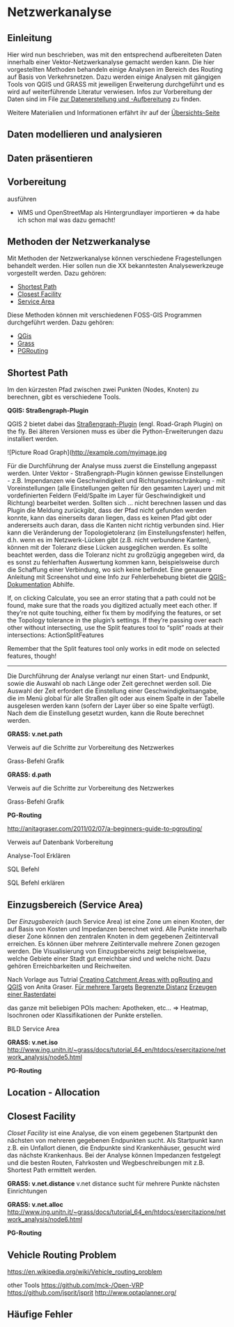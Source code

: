 # Netzwerkanalyse




## Einleitung

Hier wird nun beschrieben, was mit den entsprechend aufbereiteten Daten innerhalb einer Vektor-Netzwerkanalyse gemacht werden kann.
Die hier vorgestellten Methoden behandeln einige Analysen im Bereich des Routing auf Basis von Verkehrsnetzen.
Dazu werden einige Analysen mit gängigen Tools von QGIS und GRASS mit jeweiligen Erweiterung durchgeführt und es wird auf weiterführende Literatur verwiesen.
Infos zur Vorbereitung der Daten sind im File [zur Datenerstellung und -Aufbereitung](02_Daten-erstelle-und-aufbereiten.md) zu finden.

Weitere Materialien und Informationen erfährt ihr auf der [Übersichts-Seite](http://openscienceasap.org/education/courses/vu-einfuehrung-geo-netzwerkanalyse/)

## Daten modellieren und analysieren

## Daten präsentieren

## Vorbereitung
 ausführen

- WMS und OpenStreetMap als Hintergrundlayer importieren => da habe ich schon mal was dazu gemacht!

## Methoden der Netzwerkanalyse
Mit Methoden der Netzwerkanalyse können verschiedene Fragestellungen behandelt werden.
Hier sollen nun die XX bekanntesten Analysewerkzeuge vorgestellt werden.
Dazu gehören:

* [Shortest Path](#ShortestPath)
* [Closest Facility](#ClosestFacility)
* [Service Area](#ServiceArea)

Diese Methoden können mit verschiedenen FOSS-GIS Programmen durchgeführt werden.
Dazu gehören:

* [QGis](#QGis)
* [Grass](#Grass)
* [PGRouting](#PGRouting)

## Shortest Path
Im den kürzesten Pfad zwischen zwei Punkten (Nodes, Knoten) zu berechnen, gibt es verschiedene Tools.

**QGIS: Straßengraph-Plugin**

QGIS 2 bietet dabei das [Straßengraph-Plugin](http://qgis.org/de/docs/user_manual/plugins/plugins_road_graph.html) (engl. Road-Graph Plugin) on the fly. Bei älteren Versionen muss es über die Python-Erweiterungen dazu installiert werden.

![Picture Road Graph](http://example.com/myimage.jpg

Für die Durchführung der Analyse muss zuerst die Einstellung angepasst werden. Unter Vektor - Straßengraph-Plugin können gewisse Einstellungen - z.B. Impendanzen wie Geschwindigkeit und Richtungseinschränkung - mit Voreinstellungen (alle Einstellungen gelten für den gesamten Layer) und mit vordefinierten Feldern (Feld/Spalte im Layer für Geschwindigkeit und Richtung) bearbeitet werden. 
Sollten sich ... nicht berechnen lassen und das Plugin die Meldung zurückgibt, dass der Pfad nicht gefunden werden konnte, kann das einerseits daran liegen, dass es keinen Pfad gibt oder andererseits auch daran, dass die Kanten nicht richtig verbunden sind. Hier kann die Veränderung der Topologietoleranz (im Einstellungsfenster) helfen, d.h. wenn es im Netzwerk-Lücken gibt (z.B. nicht verbundene Kanten), können mit der Toleranz diese Lücken ausgeglichen werden. Es sollte beachtet werden, dass die Toleranz nicht zu großzügig angegeben wird, da es sonst zu fehlerhaften Auswertung kommen kann, beispielsweise durch die Schaffung einer Verbindung, wo sich keine befindet. Eine genauere Anleitung mit Screenshot und eine Info zur  Fehlerbehebung bietet die [QGIS-Dokumentation](http://www.qgis.org/en/docs/training_manual/vector_analysis/network_analysis.html) Abhilfe.


If, on clicking Calculate, you see an error stating that a path could not be found, make sure that the roads you digitized actually meet each other. If they’re not quite touching, either fix them by modifying the features, or set the Topology tolerance in the plugin’s settings. If they’re passing over each other without intersecting, use the Split features tool to “split” roads at their intersections:
ActionSplitFeatures

Remember that the Split features tool only works in edit mode on selected features, though!
***

Die Durchführung der Analyse verlangt nur einen Start- und Endpunkt, sowie die Auswahl ob nach Länge oder Zeit gerechnet werden soll.
Die Auswahl der Zeit erfordert die Einstellung einer Geschwindigkeitsangabe, die im Menü global für alle Straßen gilt oder aus einem Spalte in der Tabelle ausgelesen werden kann (sofern der Layer über so eine Spalte verfügt).
Nach dem die Einstellung gesetzt wurden, kann die Route berechnet werden.

**GRASS: v.net.path**

Verweis auf die Schritte zur Vorbereitung des Netzwerkes

Grass-Befehl
Grafik

**GRASS: d.path**



Verweis auf die Schritte zur Vorbereitung des Netzwerkes

Grass-Befehl
Grafik


**PG-Routing**

http://anitagraser.com/2011/02/07/a-beginners-guide-to-pgrouting/

Verweis auf Datenbank Vorbereitung

Analyse-Tool Erklären

SQL Befehl

SQL Befehl erklären

## Einzugsbereich (Service Area)
Der *Einzugsbereich* (auch Service Area) ist eine Zone um einen Knoten, der auf Basis von Kosten und Impedanzen berechnet wird. Alle Punkte innerhalb dieser Zone können den zentralen Knoten in dem gegebenen Zeitintervall erreichen. Es können über mehrere Zeitintervalle mehrere Zonen gezogen werden. Die Visualisierung von Einzugsbereichs zeigt beispielsweise, welche Gebiete einer Stadt gut erreichbar sind und welche nicht. Dazu gehören Erreichbarkeiten und Reichweiten.

Nach Vorlage aus Tutrial [Creating Catchment Areas with pgRouting and QGIS](http://anitagraser.com/2011/02/09/creating-catchment-areas-with-pgrouting-and-qgis/) von Anita Graser. [Für mehrere Targets](http://anitagraser.com/2011/02/12/drive-time-isochrones/)
[Begrenzte Distanz](http://anitagraser.com/2011/05/13/catchment-areas-with-pgrouting-driving_distance/)
[Erzeugen einer Rasterdatei](http://anitagraser.com/2011/07/24/infrastructure-coverage-based-on-open-data/)

das ganze mit beliebigen POIs machen: Apotheken, etc... => Heatmap, Isochronen oder Klassifikationen der Punkte erstellen.

BILD
Service Area


**GRASS: v.net.iso**
http://www.ing.unitn.it/~grass/docs/tutorial_64_en/htdocs/esercitazione/network_analysis/node5.html

**PG-Routing**


## Location - Allocation


## Closest Facility
*Closet Facility* ist eine Analyse, die von einem gegebenen Startpunkt den nächsten von mehreren gegebenen Endpunkten sucht. Als Startpunkt kann z.B. ein Unfallort dienen, die Endpunkte sind Krankenhäuser, gesucht wird das nächste Krankenhaus.
Bei der Analyse können Impedanzen festgelegt und die besten Routen, Fahrkosten und Wegbeschreibungen mit z.B. Shortest Path ermittelt werden.

**GRASS: v.net.distance**
v.net distance sucht für mehrere Punkte nächsten Einrichtungen

**GRASS: v.net.alloc**
http://www.ing.unitn.it/~grass/docs/tutorial_64_en/htdocs/esercitazione/network_analysis/node6.html

**PG-Routing**



## Vehicle Routing Problem
https://en.wikipedia.org/wiki/Vehicle_routing_problem

other Tools
https://github.com/mck-/Open-VRP
https://github.com/jsprit/jsprit
http://www.optaplanner.org/


## Häufige Fehler





